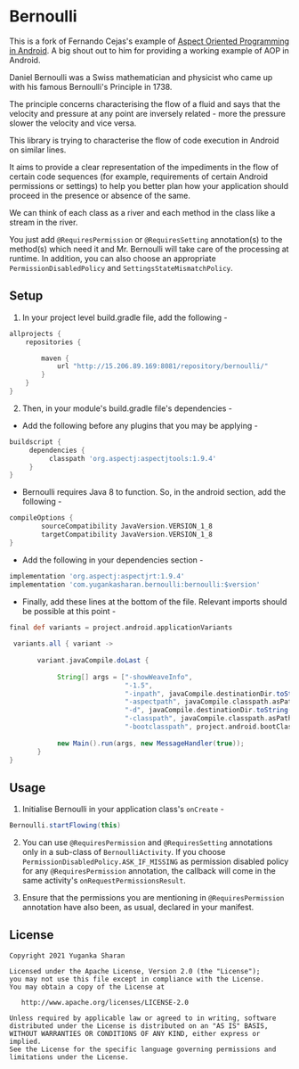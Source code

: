 Bernoulli
==================

This is a fork of Fernando Cejas's example of [Aspect Oriented Programming in Android](https://github.com/android10/Android-AOPExample). A big shout out to him for providing a working example of AOP in Android.


Daniel Bernoulli was a Swiss mathematician and physicist who came up with his famous Bernoulli's Principle in 1738.

The principle concerns characterising the flow of a fluid and says that the velocity and pressure at any point are
inversely related - more the pressure slower the velocity and vice versa.

This library is trying to characterise the flow of code execution in Android on similar lines.

It aims to provide a clear representation of the impediments in the flow of certain code sequences (for example,
requirements of certain Android permissions or settings) to help you better plan how your application should
proceed in the presence or absence of the same.

We can think of each class as a river and each method in the class like a stream in the river.

You just add `@RequiresPermission` or `@RequiresSetting` annotation(s) to the method(s) which need it and Mr. Bernoulli
 will take care of the processing at runtime. In addition, you can also choose an appropriate
  `PermissionDisabledPolicy` and `SettingsStateMismatchPolicy`.
  

Setup
-----

1. In your project level build.gradle file, add the following -  

```groovy
allprojects {
    repositories {

        maven {
            url "http://15.206.89.169:8081/repository/bernoulli/"
        }
    }
}
```

2. Then, in your module's build.gradle file's dependencies - 

 *  Add the following before any plugins that you may be applying - 

```groovy
buildscript {
     dependencies {
          classpath 'org.aspectj:aspectjtools:1.9.4'
     }
}
```

 *  Bernoulli requires Java 8 to function. So, in the android section, add the following -

```groovy
compileOptions {
        sourceCompatibility JavaVersion.VERSION_1_8
        targetCompatibility JavaVersion.VERSION_1_8
}
```

 *  Add the following in your dependencies section - 

```groovy
implementation 'org.aspectj:aspectjrt:1.9.4'
implementation 'com.yugankasharan.bernoulli:bernoulli:$version'
```

 *  Finally, add these lines at the bottom of the file. Relevant imports should be possible at this point - 

```groovy
final def variants = project.android.applicationVariants
        
 variants.all { variant ->
        
       variant.javaCompile.doLast {
        
            String[] args = ["-showWeaveInfo",
                             "-1.5",
                             "-inpath", javaCompile.destinationDir.toString(),
                             "-aspectpath", javaCompile.classpath.asPath,
                             "-d", javaCompile.destinationDir.toString(),
                             "-classpath", javaCompile.classpath.asPath,
                             "-bootclasspath", project.android.bootClasspath.join(File.pathSeparator)]
        
            new Main().run(args, new MessageHandler(true));
       }
}
```

Usage
-----

1. Initialise Bernoulli in your application class's `onCreate` - 

```groovy
Bernoulli.startFlowing(this)
```
       
2. You can use `@RequiresPermission` and `@RequiresSetting` annotations only in a sub-class of
 `BernoulliActivity`. If you choose `PermissionDisabledPolicy.ASK_IF_MISSING` as permission disabled policy for any
  `@RequiresPermission` annotation, the callback will come in the same activity's `onRequestPermissionsResult`.
 

3. Ensure that the permissions you are mentioning in `@RequiresPermission` annotation have also been, as usual,
  declared in your manifest. 

License
--------

    Copyright 2021 Yuganka Sharan

    Licensed under the Apache License, Version 2.0 (the "License");
    you may not use this file except in compliance with the License.
    You may obtain a copy of the License at

       http://www.apache.org/licenses/LICENSE-2.0

    Unless required by applicable law or agreed to in writing, software
    distributed under the License is distributed on an "AS IS" BASIS,
    WITHOUT WARRANTIES OR CONDITIONS OF ANY KIND, either express or implied.
    See the License for the specific language governing permissions and
    limitations under the License.